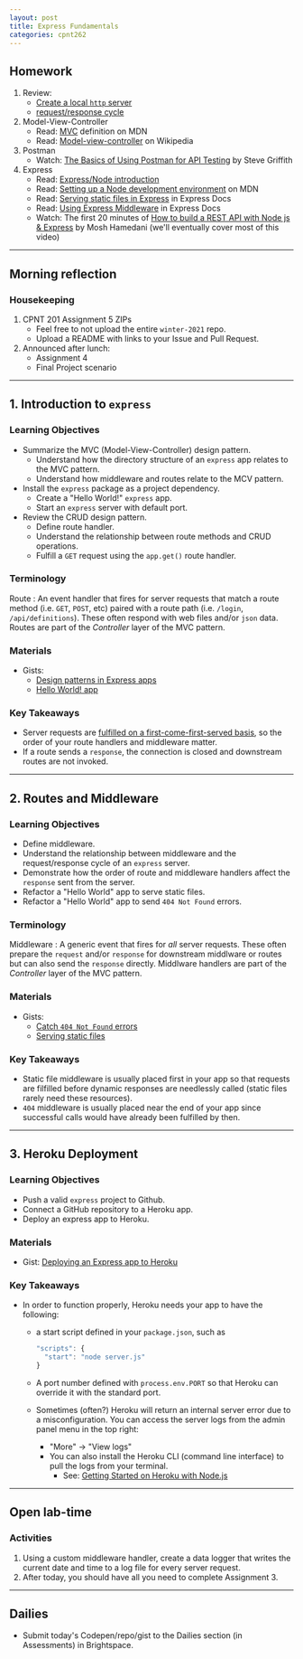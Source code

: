```yaml
---
layout: post
title: Express Fundamentals
categories: cpnt262
---
```


## Homework
1. Review: 
    - [Create a local `http` server](https://gist.github.com/acidtone/4f96eefab57e9ab8d2ec4e21f6029be3)
    - [request/response cycle](https://medium.com/@jen_strong/the-request-response-cycle-of-the-web-1b7e206e9047)
2. Model-View-Controller
    - Read: [MVC](https://developer.mozilla.org/en-US/docs/Glossary/MVC) definition on MDN
    - Read: [Model-view-controller](https://en.wikipedia.org/wiki/Model%E2%80%93view%E2%80%93controller) on Wikipedia
3. Postman
    - Watch: [The Basics of Using Postman for API Testing](https://youtu.be/t5n07Ybz7yI) by Steve Griffith
4. Express
    - Read: [Express/Node introduction](https://developer.mozilla.org/en-US/docs/Learn/Server-side/Express_Nodejs/Introduction)
    - Read: [Setting up a Node development environment](https://developer.mozilla.org/en-US/docs/Learn/Server-side/Express_Nodejs/development_environment) on MDN
    - Read: [Serving static files in Express](https://expressjs.com/en/starter/static-files.html) in Express Docs
    - Read: [Using Express Middleware](https://expressjs.com/en/guide/using-middleware.html) in Express Docs
    - Watch: The first 20 minutes of [How to build a REST API with Node js & Express](https://youtu.be/pKd0Rpw7O48) by Mosh Hamedani (we'll eventually cover most of this video)
    
---

## Morning reflection
### Housekeeping
1. CPNT 201 Assignment 5 ZIPs
    - Feel free to not upload the entire `winter-2021` repo.
    - Upload a README with links to your Issue and Pull Request.
2. Announced after lunch:
    - Assignment 4
    - Final Project scenario

---

## 1. Introduction to `express`
### Learning Objectives
- Summarize the MVC (Model-View-Controller) design pattern.
  - Understand how the directory structure of an `express` app relates to the MVC pattern.
  - Understand how middleware and routes relate to the MCV pattern.
- Install the `express` package as a project dependency.
  - Create a "Hello World!" `express` app.
  - Start an `express` server with default port.
- Review the CRUD design pattern.
  - Define route handler.
  - Understand the relationship between route methods and CRUD operations.
  - Fulfill a `GET` request using the `app.get()` route handler.

### Terminology
Route
: An event handler that fires for server requests that match a route method (i.e. `GET`, `POST`, etc) paired with a route path (i.e. `/login`, `/api/definitions`). These often respond with web files and/or `json` data. Routes are part of the _Controller_ layer of the MVC pattern.

### Materials
- Gists: 
  - [Design patterns in Express apps](https://gist.github.com/acidtone/b4cdb0741460d54f5966ab18a753548c)
  - [Hello World! app](https://gist.github.com/acidtone/8a188adf6e85a913f7f88c4f6cd53677)

### Key Takeaways
- Server requests are [fulfilled on a first-come-first-served basis](https://stackoverflow.com/questions/32603818/order-of-router-precedence-in-express-js), so the order of your route handlers and middleware matter.
- If a route sends a `response`, the connection is closed and downstream routes are not invoked.

---

## 2. Routes and Middleware
### Learning Objectives
- Define middleware.
- Understand the relationship between middleware and the request/response cycle of an `express` server.
- Demonstrate how the order of route and middleware handlers affect the `response` sent from the server.
- Refactor a "Hello World" app to serve static files.
- Refactor a "Hello World" app to send `404 Not Found` errors.

### Terminology
Middleware
: A generic event that fires for _all_ server requests. These often prepare the `request` and/or `response` for downstream middlware or routes but can also send the `response` directly. Middlware handlers are part of the _Controller_ layer of the MVC pattern.

### Materials
- Gists:
  - [Catch `404 Not Found` errors](https://gist.github.com/acidtone/f5a08d0f15e70c4ddf1d40571b9e0645)
  - [Serving static files](https://gist.github.com/acidtone/e2590b67f8fd701a36f7a04e62caa594)

### Key Takeaways
- Static file middleware is usually placed first in your app so that requests are filfilled before dynamic responses are needlessly called (static files rarely need these resources). 
- `404` middleware is usually placed near the end of your app since successful calls would have already been fulfilled by then.

---

## 3. Heroku Deployment
### Learning Objectives
- Push a valid `express` project to Github.
- Connect a GitHub repository to a Heroku app.
- Deploy an express app to Heroku.

### Materials
- Gist: [Deploying an Express app to Heroku](https://gist.github.com/acidtone/0e02f60221468344482722fe9dcc7fba)

### Key Takeaways
- In order to function properly, Heroku needs your app to have the following:
  - a start script defined in your `package.json`, such as 

      ```js
      "scripts": {
        "start": "node server.js"
      }
      ```
  - A port number defined with `process.env.PORT` so that Heroku can override it with the standard port.
  - Sometimes (often?) Heroku will return an internal server error due to a misconfiguration. You can access the server logs from the admin panel menu in the top right: 
    - "More" -> "View logs"
    - You can also install the Heroku CLI (command line interface) to pull the logs from your terminal.
      - See: [Getting Started on Heroku with Node.js](https://devcenter.heroku.com/articles/getting-started-with-nodejs)

---

## Open lab-time
### Activities
1. Using a custom middleware handler, create a data logger that writes the current date and time to a log file for every server request.
2. After today, you should have all you need to complete Assignment 3.

---

## Dailies
- Submit today's Codepen/repo/gist to the Dailies section (in Assessments) in Brightspace.